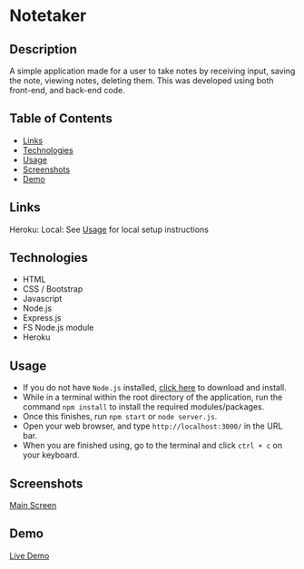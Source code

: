 # Notetaker

## Description 

A simple application made for a user to take notes by receiving input, saving the note, viewing notes, deleting them. This was developed using both front-end, and back-end code. 

## Table of Contents
* [Links](#links)
* [Technologies](#technologies)
* [Usage](#usage)
* [Screenshots](#screenshots)
* [Demo](#demo)

## Links 

Heroku: 
Local: See [Usage](#Usage) for local setup instructions 

## Technologies

* HTML
* CSS / Bootstrap
* Javascript
* Node.js
* Express.js
* FS Node.js module
* Heroku 

## Usage 

* If you do not have `Node.js` installed, [click here](https://nodejs.org/en/) to download and install. 
* While in a terminal within the root directory of the application, run the command `npm install` to install the required modules/packages. 
* Once this finishes, run `npm start` or `node server.js`. 
* Open your web browser, and type `http://localhost:3000/` in the URL bar. 
* When you are finished using, go to the terminal and click `ctrl + c` on your keyboard. 

## Screenshots

[Main Screen](public/assets/media/Screenshots1.png)

## Demo

[Live Demo](public/assets/media/notetakergif.gif)